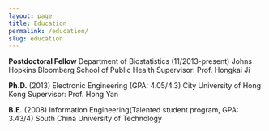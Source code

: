 ```yaml
---
layout: page
title: Education
permalink: /education/
slug: education
---
```


__Postdoctoral Fellow__		Department of Biostatistics
(11/2013-present)		Johns Hopkins Bloomberg School of Public Health
				Supervisor: Prof. Hongkai Ji

__Ph.D.__ (2013)		Electronic Engineering (GPA: 4.05/4.3)
				City University of Hong Kong
				Supervisor: Prof. Hong Yan

__B.E.__ (2008)			Information Engineering(Talented student program, GPA: 3.43/4)
				South China University of Technology
